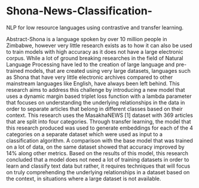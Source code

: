 # Shona-News-Classification-
NLP for low resource languages using contrastive and transfer learning.

Abstract-Shona is a language spoken by over 10 million people in Zimbabwe, however very little research exists as to how it can also be used to train models with high accuracy as it does not have a large electronic corpus. While a lot of ground breaking researches in the field of Natural Language Processing have led to the creation of large language and pre-trained models, that are created using very large datasets, languages such as Shona that have very little electronic archives compared to other mainstream languages like English, have always been left behind. This research aims to address this challenge by introducing a new model that uses a dynamic margin based triplet loss function with a lambda parameter that focuses on understanding the underlying relationships in the data in order to separate articles that belong in different classes based on their context. This research uses the MasakhaNEWS [1] dataset with 369 articles that are split into four categories. Through transfer learning, the model that this research produced was used to generate embeddings for each of the 4 categories on a separate dataset which were used as input to a classification algorithm. A comparison with the base model that was trained on a lot of data, on the same dataset showed that accuracy improved by 14% along other metrics. Based on the results of this model, this research concluded that a model does not need a lot of training datasets in order to learn and classify text data but rather, it requires techniques that will focus on truly comprehending the underlying relationships in a dataset based on the context, in situations where a large dataset is not available.
